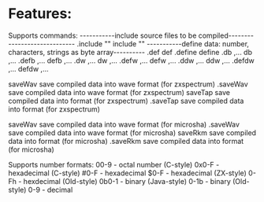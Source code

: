 # Features:
Supports commands:
-----------include source files to be compiled-----------------------------
.include "<filename>"
 include "<filename>"
-----------define data: number, characters, strings as byte array----------
.def <variable> <value>
 def <variable> <value>
.define <variable> <value>
 define <variable> <value>
.db <byte expr0>,<expr byte1>...<byte exprN>
 db <string0>,<string1>...<stringN>
.defb <byte expr0>,<byte expr1>...<byte exprN>
 defb <string0>,<string0>...<stringN>
.dw <word expr0>,<word expr1>...<word exprN>
dw <word expr0>,<word expr1>...<word exprN>
.defw <word expr0>,<word expr1>...<word exprN>
defw <word expr0>,<word expr1>...<word exprN>
.ddw <dword expr0>,<dword expr1>...<dword exprN>
ddw <dword expr0>,<dword expr1>...<dword exprN>
.defdw <dword expr0>,<dword expr1>...<dword exprN>
defdw <dword expr0>,<dword expr1>...<dword exprN>

saveWav <text> save compiled data into wave format (for zxspectrum)
.saveWav <text> save compiled data into wave format (for zxspectrum)
saveTap <text> save compiled data into <tap> format (for zxspectrum)
.saveTap <text> save compiled data into <tap> format (for zxspectrum)

saveWav <text> save compiled data into wave format (for microsha)
.saveWav <text> save compiled data into wave format (for microsha)
saveRkm <text> save compiled data into <rkm> format (for microsha)
.saveRkm <text> save compiled data into <rkm> format (for microsha)


Supports number formats:
00-9  - octal number (C-style)
0x0-F - hexadecimal (C-style)
#0-F  - hexadecimal
$0-F  - hexadecimal (ZX-style)
0-Fh  - hexdecimal (Old-style)
0b0-1 - binary (Java-style)
0-1b  - binary (Old-style)
0-9   - decimal
